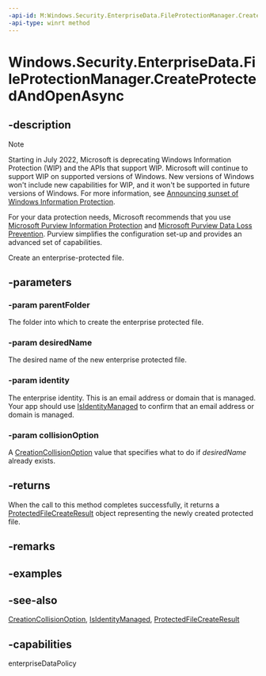 ```yaml
---
-api-id: M:Windows.Security.EnterpriseData.FileProtectionManager.CreateProtectedAndOpenAsync(Windows.Storage.IStorageFolder,System.String,System.String,Windows.Storage.CreationCollisionOption)
-api-type: winrt method
---
```


<!-- Method syntax
public Windows.Foundation.IAsyncOperation<Windows.Security.EnterpriseData.ProtectedFileCreateResult> CreateProtectedAndOpenAsync(Windows.Storage.IStorageFolder parentFolder, System.String desiredName, System.String identity, Windows.Storage.CreationCollisionOption collisionOption)
-->

# Windows.Security.EnterpriseData.FileProtectionManager.CreateProtectedAndOpenAsync

## -description

> [!NOTE]
> Starting in July 2022, Microsoft is deprecating Windows Information Protection (WIP) and the APIs that support WIP. Microsoft will continue to support WIP on supported versions of Windows. New versions of Windows won't include new capabilities for WIP, and it won't be supported in future versions of Windows. For more information, see [Announcing sunset of Windows Information Protection](https://techcommunity.microsoft.com/t5/windows-it-pro-blog/announcing-the-sunset-of-windows-information-protection-wip/ba-p/3579282).
>
> For your data protection needs, Microsoft recommends that you use [Microsoft Purview Information Protection](/microsoft-365/compliance/information-protection) and [Microsoft Purview Data Loss Prevention](/microsoft-365/compliance/dlp-learn-about-dlp). Purview simplifies the configuration set-up and provides an advanced set of capabilities.

Create an enterprise-protected file.

## -parameters

### -param parentFolder

The folder into which to create the enterprise protected file.

### -param desiredName

The desired name of the new enterprise protected file.

### -param identity

The enterprise identity. This is an email address or domain that is managed. Your app should use [IsIdentityManaged](protectionpolicymanager_isidentitymanaged_906801364.md) to confirm that an email address or domain is managed.

### -param collisionOption

A [CreationCollisionOption](../windows.storage/creationcollisionoption.md) value that specifies what to do if *desiredName* already exists.

## -returns

When the call to this method completes successfully, it returns a [ProtectedFileCreateResult](protectedfilecreateresult.md) object representing the newly created protected file.

## -remarks

## -examples

## -see-also

[CreationCollisionOption](../windows.storage/creationcollisionoption.md), [IsIdentityManaged](protectionpolicymanager_isidentitymanaged_906801364.md), [ProtectedFileCreateResult](protectedfilecreateresult.md)

## -capabilities

enterpriseDataPolicy
